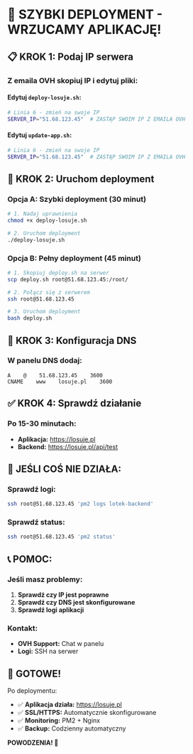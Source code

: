 # 🚀 SZYBKI DEPLOYMENT - WRZUCAMY APLIKACJĘ!

## 📋 **KROK 1: Podaj IP serwera**

### **Z emaila OVH skopiuj IP i edytuj pliki:**

#### **Edytuj `deploy-losuje.sh`:**
```bash
# Linia 6 - zmień na swoje IP
SERVER_IP="51.68.123.45"  # ZASTĄP SWOIM IP Z EMAILA OVH
```

#### **Edytuj `update-app.sh`:**
```bash
# Linia 6 - zmień na swoje IP
SERVER_IP="51.68.123.45"  # ZASTĄP SWOIM IP Z EMAILA OVH
```

## 🎯 **KROK 2: Uruchom deployment**

### **Opcja A: Szybki deployment (30 minut)**
```bash
# 1. Nadaj uprawnienia
chmod +x deploy-losuje.sh

# 2. Uruchom deployment
./deploy-losuje.sh
```

### **Opcja B: Pełny deployment (45 minut)**
```bash
# 1. Skopiuj deploy.sh na serwer
scp deploy.sh root@51.68.123.45:/root/

# 2. Połącz się z serwerem
ssh root@51.68.123.45

# 3. Uruchom deployment
bash deploy.sh
```

## 🔧 **KROK 3: Konfiguracja DNS**

### **W panelu DNS dodaj:**
```
A    @    51.68.123.45    3600
CNAME    www    losuje.pl    3600
```

## ✅ **KROK 4: Sprawdź działanie**

### **Po 15-30 minutach:**
- **Aplikacja:** https://losuje.pl
- **Backend:** https://losuje.pl/api/test

## 🚨 **JEŚLI COŚ NIE DZIAŁA:**

### **Sprawdź logi:**
```bash
ssh root@51.68.123.45 'pm2 logs lotek-backend'
```

### **Sprawdź status:**
```bash
ssh root@51.68.123.45 'pm2 status'
```

## 📞 **POMOC:**

### **Jeśli masz problemy:**
1. **Sprawdź czy IP jest poprawne**
2. **Sprawdź czy DNS jest skonfigurowane**
3. **Sprawdź logi aplikacji**

### **Kontakt:**
- **OVH Support:** Chat w panelu
- **Logi:** SSH na serwer

## 🎯 **GOTOWE!**

Po deploymentu:
- ✅ **Aplikacja działa:** https://losuje.pl
- ✅ **SSL/HTTPS:** Automatycznie skonfigurowane
- ✅ **Monitoring:** PM2 + Nginx
- ✅ **Backup:** Codzienny automatyczny

**POWODZENIA! 🚀**
















